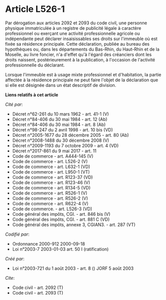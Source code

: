 # Article L526-1

Par dérogation aux articles 2092 et 2093 du code civil, une personne physique immatriculée à un registre de publicité légale
à caractère professionnel ou exerçant une activité professionnelle agricole ou indépendante peut déclarer insaisissables ses
droits sur l'immeuble où est fixée sa résidence principale. Cette déclaration, publiée au bureau des hypothèques ou, dans les
départements du Bas-Rhin, du Haut-Rhin et de la Moselle, au livre foncier, n'a d'effet qu'à l'égard des créanciers dont les
droits naissent, postérieurement à la publication, à l'occasion de l'activité professionnelle du déclarant.

Lorsque l'immeuble est à usage mixte professionnel et d'habitation, la partie affectée à la résidence principale ne peut
faire l'objet de la déclaration que si elle est désignée dans un état descriptif de division.

**Liens relatifs à cet article**

_Cité par_:

  - Décret n°62-261 du 10 mars 1962 - art. 41-1 (V)
  - Décret n°84-406 du 30 mai 1984 - art. 12 (Ab)
  - Décret n°84-406 du 30 mai 1984 - art. 8 (Ab)
  - Décret n°98-247 du 2 avril 1998 - art. 10 bis (VD)
  - Décret n°2005-1677 du 28 décembre 2005 - art. 80 (Ab)
  - Décret n°2008-1488 du 30 décembre 2008 (V)
  - Décret n°2009-1193 du 7 octobre 2009 - art. 4 (VD)
  - Décret n°2017-861 du 9 mai 2017 - art. 11
  - Code de commerce - art. A444-145 (V)
  - Code de commerce - art. L526-2 (V)
  - Code de commerce - art. L632-1 (VD)
  - Code de commerce - art. L950-1 (VT)
  - Code de commerce - art. R123-37 (VD)
  - Code de commerce - art. R123-46 (V)
  - Code de commerce - art. R134-5 (VD)
  - Code de commerce - art. R526-1 (V)
  - Code de commerce - art. R526-2 (V)
  - Code de commerce - art. R622-4 (V)
  - Code de commerce. - art. L526-3 (VD)
  - Code général des impôts, CGI. - art. 846 bis (V)
  - Code général des impôts, CGI. - art. 881 C (VD)
  - Code général des impôts, annexe 3, CGIAN3. - art. 287 (VT)

_Codifié par_:

  - Ordonnance 2000-912 2000-09-18
  - Loi n°2003-7 2003-01-03 art. 50 I (ratification)

_Créé par_:

  - Loi n°2003-721 du 1 août 2003 - art. 8 () JORF 5 août 2003

_Cite_:

  - Code civil - art. 2092 (T)
  - Code civil - art. 2093 (T)
